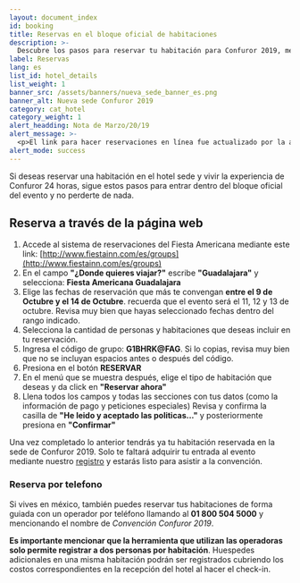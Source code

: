 ```yaml
---
layout: document_index
id: booking
title: Reservas en el bloque oficial de habitaciones
description: >-
  Descubre los pasos para reservar tu habitación para Confuror 2019, mediante el bloque oficial de reservaciones para Confuror 2019.
label: Reservas
lang: es
list_id: hotel_details
list_weight: 1
banner_src: /assets/banners/nueva_sede_banner_es.png
banner_alt: Nueva sede Confuror 2019
category: cat_hotel
category_weight: 1
alert_headding: Nota de Marzo/20/19
alert_message: >-
  <p>El link para hacer reservaciones en línea fue actualizado por la administración del hotel, esta página se encuentra con la información al día para realizar tu reservación sin problemas.</p>
alert_mode: success
---
```


Si deseas reservar una habitación en el hotel sede y vivir la experiencia de Confuror 24 horas, sigue estos pasos para entrar dentro del bloque oficial del evento y no perderte de nada.

## Reserva a través de la página web

1. Accede al sistema de reservaciones del Fiesta Americana mediante este link: [http://www.fiestainn.com/es/groups](http://www.fiestainn.com/es/groups)
2. En el campo **"¿Donde quieres viajar?"** escribe **"Guadalajara"** y selecciona: **Fiesta Americana Guadalajara**
3. Elige las fechas de reservación que más te convengan **entre el 9 de Octubre y el 14 de Octubre**. recuerda que el evento será el 11, 12 y 13 de octubre. Revisa muy bien que hayas seleccionado fechas dentro del rango indicado.
4. Selecciona la cantidad de personas y habitaciones que deseas incluir en tu reservación.
5. Ingresa el código de grupo: **G1BHRK@FAG**. Si lo copias, revisa muy bien que no se incluyan espacios antes o después del código.
6. Presiona en el botón **RESERVAR**
7. En el menú que se muestra después, elige el tipo de habitación que deseas y da click en **"Reservar ahora"**
8. Llena todos los campos y todas las secciones con tus datos (como la información de pago y peticiones especiales) Revisa y confirma la casilla de **"He leido y aceptado las politicas..."** y posteriormente presiona en **"Confirmar"**

Una vez completado lo anterior tendrás ya tu habitación reservada en la sede de Confuror 2019. Solo te faltará adquirir tu entrada al evento mediante nuestro [registro](/es/registro) y estarás listo para asistir a la convención.

### Reserva por telefono

Si vives en méxico, también puedes reservar tus habitaciones de forma guiada con un operador por teléfono llamando al **01 800 504 5000** y mencionando el nombre de *Convención Confuror 2019*.

**Es importante mencionar que la herramienta que utilizan las operadoras solo permite registrar a dos personas por habitación**. Huespedes adicionales en una misma habitación podrán ser registrados cubriendo los costos correspondientes en la recepción del hotel al hacer el check-in.